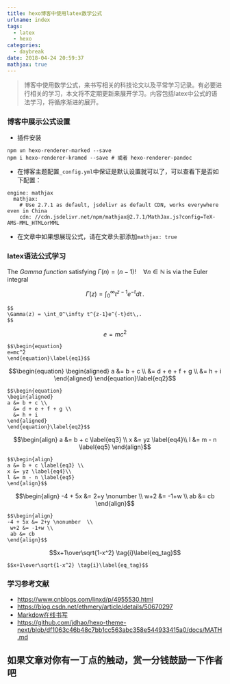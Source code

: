 ```yaml
---
title: hexo博客中使用latex数学公式
urlname: index
tags:
  - latex
  - hexo
categories:
  - daybreak
date: 2018-04-24 20:59:37
mathjax: true
---
```

> 博客中使用数学公式，来书写相关的科技论文以及平常学习记录。有必要进行相关的学习，本文将不定期更新来展开学习。内容包括latex中公式的语法学习，将循序渐进的展开。

<!-- more -->

### 博客中展示公式设置
- 插件安装
```
npm un hexo-renderer-marked --save
npm i hexo-renderer-kramed --save # 或者 hexo-renderer-pandoc
```
- 在博客主题配置`_config.yml`中保证是默认设置就可以了，可以查看下是否如下配置：
```
engine: mathjax
  mathjax:
    # Use 2.7.1 as default, jsdelivr as default CDN, works everywhere even in China
    cdn: //cdn.jsdelivr.net/npm/mathjax@2.7.1/MathJax.js?config=TeX-AMS-MML_HTMLorMML
```
- 在文章中如果想展现公式，请在文章头部添加`mathjax: true`

### latex语法公式学习

The *Gamma function* satisfying $\Gamma(n) = (n-1)!\quad\forall n\in\mathbb N$ is via the Euler integral

$$
\Gamma(z) = \int_0^\infty t^{z-1}e^{-t}dt\,.
$$

```
$$
\Gamma(z) = \int_0^\infty t^{z-1}e^{-t}dt\,.
$$
```

$$\begin{equation}
e=mc^2
\end{equation}\label{eq1}$$
```
$$\begin{equation}
e=mc^2
\end{equation}\label{eq1}$$
```
$$\begin{equation}
\begin{aligned}
a &= b + c \\
  &= d + e + f + g \\
  &= h + i
\end{aligned}
\end{equation}\label{eq2}$$
```
$$\begin{equation}
\begin{aligned}
a &= b + c \\
  &= d + e + f + g \\
  &= h + i
\end{aligned}
\end{equation}\label{eq2}$$
```

$$\begin{align}
a &= b + c \label{eq3} \\
x &= yz \label{eq4}\\
l &= m - n \label{eq5}
\end{align}$$
```
$$\begin{align}
a &= b + c \label{eq3} \\
x &= yz \label{eq4}\\
l &= m - n \label{eq5}
\end{align}$$
```
$$\begin{align}
-4 + 5x &= 2+y \nonumber  \\
 w+2 &= -1+w \\
 ab &= cb
\end{align}$$
```
$$\begin{align}
-4 + 5x &= 2+y \nonumber  \\
 w+2 &= -1+w \\
 ab &= cb
\end{align}$$
```
$$x+1\over\sqrt{1-x^2} \tag{i}\label{eq_tag}$$
```
$$x+1\over\sqrt{1-x^2} \tag{i}\label{eq_tag}$$
```
### 学习参考文献
- <https://www.cnblogs.com/linxd/p/4955530.html>
- <https://blog.csdn.net/ethmery/article/details/50670297>
- [Markdow在线书写](https://stackedit.io/app#)
- <https://github.com/jdhao/hexo-theme-next/blob/df1063c46b48c7bb1cc563abc358e544933415a0/docs/MATH.md>

## **如果文章对你有一丁点的触动，赏一分钱鼓励一下作者吧**